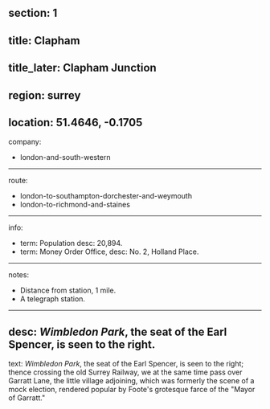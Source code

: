 section: 1
----
title: Clapham
----
title_later: Clapham Junction
----
region: surrey
----
location: 51.4646, -0.1705
----
company:
- london-and-south-western
----
route:
- london-to-southampton-dorchester-and-weymouth
- london-to-richmond-and-staines
----
info:
- term: Population
  desc: 20,894.
- term: Money Order Office,
  desc: No. 2, Holland Place.
----
notes:
- Distance from station, 1 mile.
- A telegraph station.
----
desc: *Wimbledon Park*, the seat of the Earl Spencer, is seen to the right.
----
text: *Wimbledon Park*, the seat of the Earl Spencer, is seen to the right; thence crossing the old Surrey Railway, we at the same time pass over Garratt Lane, the little village adjoining, which was formerly the scene of a mock election, rendered popular by Foote's grotesque farce of the "Mayor of Garratt."
